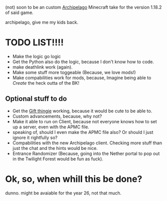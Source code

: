 (not) soon to be an custom [Archipelago](https://github.com/ArchipelagoMW/Archipelago) Minecraft take for the version 1.18.2 of said game.

archipelago, give me my kids back.

# TODO LIST!!!!

- Make the logic go logic
- Get the Python also do the logic, because I don't know how to code.
- make deathlink work (again).
- Make some stuff more toggeable (Because, we love mods!)
- Make compabilities work for mods, because, Imagine being able to *Create* the heck outta of the BK!

## Optional stuff to do

- Get the [Gift thingie](https://github.com/agilbert1412/Archipelago.Gifting.Net) working, because it would be cute to be able to.
- Custom advancements, because, why not?
- Make it able to run on Client, because not everyone knows how to set up a server, even with the APMC file.
- speaking of, should I even make the APMC file also? Or should I just ignore it rightfully so?
- Compabilities with the new Archipelago client. Checking more stuff than just the chat and the hints would be nice.
- Entrance Randomizer (Because, going into the Nether portal to pop out in the Twilight Forest would be fun as fuck).

# Ok, so, when whill this be done?
dunno. might be avaiable for the year 26, not that much.

